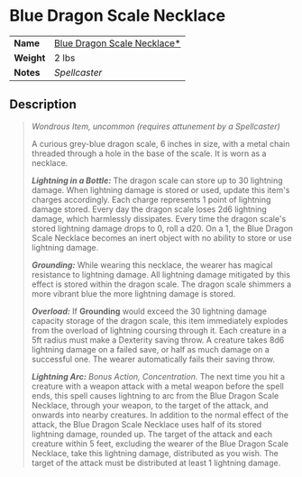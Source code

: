 # Blue Dragon Scale Necklace

|||
| --- | --- |
| **Name** | [Blue Dragon Scale Necklace*](https://www.dndbeyond.com/magic-items/2912007-blue-dragon-scale-necklace) | item.2
| **Weight** | 2 lbs |
| **Notes** | *Spellcaster* |

## Description

> *Wondrous Item, uncommon (requires attunement by a Spellcaster)*
>
> A curious grey-blue dragon scale, 6 inches in size, with a metal chain threaded through a hole in the base of the scale. It is worn as a necklace.
>
> ***Lightning in a Bottle:*** The dragon scale can store up to 30 lightning damage. When lightning damage is stored or used, update this item's charges accordingly. Each charge represents 1 point of lightning damage stored. Every day the dragon scale loses 2d6 lightning damage, which harmlessly dissipates. Every time the dragon scale's stored lightning damage drops to 0, roll a d20. On a 1, the Blue Dragon Scale Necklace becomes an inert object with no ability to store or use lightning damage.
>
> ***Grounding:*** While wearing this necklace, the wearer has magical resistance to lightning damage. All lightning damage mitigated by this effect is stored within the dragon scale. The dragon scale shimmers a more vibrant blue the more lightning damage is stored.
>
> ***Overload:*** If **Grounding** would exceed the 30 lightning damage capacity storage of the dragon scale, this item immediately explodes from the overload of lightning coursing through it. Each creature in a 5ft radius must make a Dexterity saving throw. A creature takes 8d6 lightning damage on a failed save, or half as much damage on a successful one. The wearer automatically fails their saving throw.
>
> ***Lightning Arc:*** *Bonus Action, Concentration.* The next time you hit a creature with a weapon attack with a metal weapon before the spell ends, this spell causes lightning to arc from the Blue Dragon Scale Necklace, through your weapon, to the target of the attack, and onwards into nearby creatures. In addition to the normal effect of the attack, the Blue Dragon Scale Necklace uses half of its stored lightning damage, rounded up. The target of the attack and each creature within 5 feet, excluding the wearer of the Blue Dragon Scale Necklace, take this lightning damage, distributed as you wish. The target of the attack must be distributed at least 1 lightning damage.
